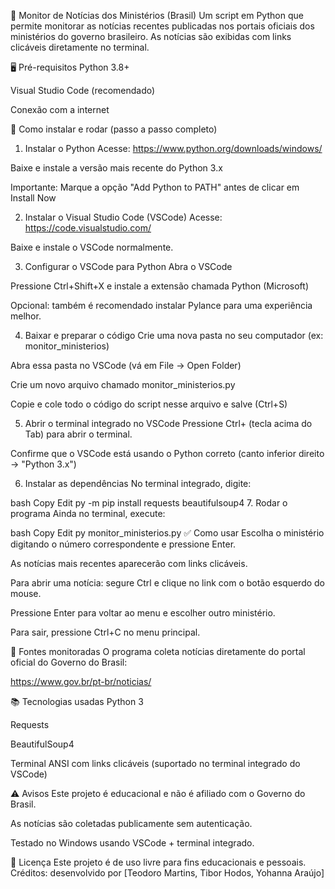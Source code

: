 📡 Monitor de Notícias dos Ministérios (Brasil)
Um script em Python que permite monitorar as notícias recentes publicadas nos portais oficiais dos ministérios do governo brasileiro. As notícias são exibidas com links clicáveis diretamente no terminal.

🖥️ Pré-requisitos
Python 3.8+

Visual Studio Code (recomendado)

Conexão com a internet

🚀 Como instalar e rodar (passo a passo completo)
1. Instalar o Python
Acesse: https://www.python.org/downloads/windows/

Baixe e instale a versão mais recente do Python 3.x

Importante: Marque a opção "Add Python to PATH" antes de clicar em Install Now

2. Instalar o Visual Studio Code (VSCode)
Acesse: https://code.visualstudio.com/

Baixe e instale o VSCode normalmente.

3. Configurar o VSCode para Python
Abra o VSCode

Pressione Ctrl+Shift+X e instale a extensão chamada Python (Microsoft)

Opcional: também é recomendado instalar Pylance para uma experiência melhor.

4. Baixar e preparar o código
Crie uma nova pasta no seu computador (ex: monitor_ministerios)

Abra essa pasta no VSCode (vá em File → Open Folder)

Crie um novo arquivo chamado monitor_ministerios.py

Copie e cole todo o código do script nesse arquivo e salve (Ctrl+S)

5. Abrir o terminal integrado no VSCode
Pressione Ctrl+ (tecla acima do Tab) para abrir o terminal.

Confirme que o VSCode está usando o Python correto (canto inferior direito → "Python 3.x")

6. Instalar as dependências
No terminal integrado, digite:

bash
Copy
Edit
py -m pip install requests beautifulsoup4
7. Rodar o programa
Ainda no terminal, execute:

bash
Copy
Edit
py monitor_ministerios.py
✅ Como usar
Escolha o ministério digitando o número correspondente e pressione Enter.

As notícias mais recentes aparecerão com links clicáveis.

Para abrir uma notícia: segure Ctrl e clique no link com o botão esquerdo do mouse.

Pressione Enter para voltar ao menu e escolher outro ministério.

Para sair, pressione Ctrl+C no menu principal.

📰 Fontes monitoradas
O programa coleta notícias diretamente do portal oficial do Governo do Brasil:

https://www.gov.br/pt-br/noticias/

📚 Tecnologias usadas
Python 3

Requests

BeautifulSoup4

Terminal ANSI com links clicáveis (suportado no terminal integrado do VSCode)

⚠️ Avisos
Este projeto é educacional e não é afiliado com o Governo do Brasil.

As notícias são coletadas publicamente sem autenticação.

Testado no Windows usando VSCode + terminal integrado.

📄 Licença
Este projeto é de uso livre para fins educacionais e pessoais.
Créditos: desenvolvido por [Teodoro Martins, Tibor Hodos, Yohanna Araújo]
